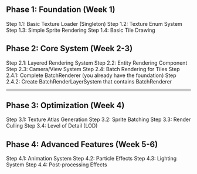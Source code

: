 ## Phase 1: Foundation (Week 1)

Step 1.1: Basic Texture Loader (Singleton)
Step 1.2: Texture Enum System
Step 1.3: Simple Sprite Rendering
Step 1.4: Basic Tile Drawing

## Phase 2: Core System (Week 2-3)

Step 2.1: Layered Rendering System
Step 2.2: Entity Rendering Component
Step 2.3: Camera/View System
Step 2.4: Batch Rendering for Tiles
    Step 2.4.1: Complete BatchRenderer (you already have the foundation)
    Step 2.4.2: Create BatchRenderLayerSystem that contains BatchRenderer

-------------------------------
## Phase 3: Optimization (Week 4)

Step 3.1: Texture Atlas Generation
Step 3.2: Sprite Batching
Step 3.3: Render Culling
Step 3.4: Level of Detail (LOD)

## Phase 4: Advanced Features (Week 5-6)

Step 4.1: Animation System
Step 4.2: Particle Effects
Step 4.3: Lighting System
Step 4.4: Post-processing Effects
